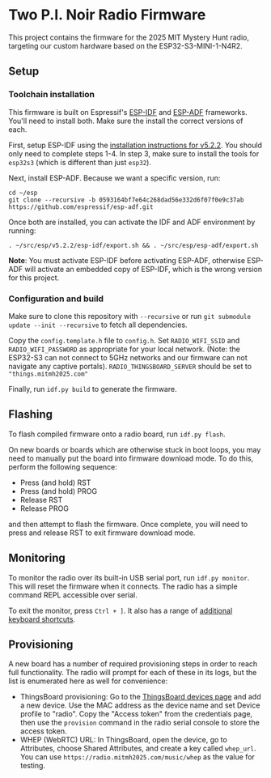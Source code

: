# Two P.I. Noir Radio Firmware

This project contains the firmware for the 2025 MIT Mystery Hunt radio,
targeting our custom hardware based on the ESP32-S3-MINI-1-N4R2.

## Setup

### Toolchain installation

This firmware is built on Espressif's [ESP-IDF][] and [ESP-ADF][] frameworks.
You'll need to install both. Make sure the install the correct versions of each.

First, setup ESP-IDF using the [installation instructions for v5.2.2][ESP-IDF
install]. You should only need to complete steps 1-4. In step 3, make sure to
install the tools for `esp32s3` (which is different than just `esp32`).

Next, install ESP-ADF. Because we want a specific version, run:

```
cd ~/esp
git clone --recursive -b 0593164bf7e64c268dad56e332d6f07f0e9c37ab https://github.com/espressif/esp-adf.git
```

Once both are installed, you can activate the IDF and ADF environment by
running:

```
. ~/src/esp/v5.2.2/esp-idf/export.sh && . ~/src/esp/esp-adf/export.sh
```

**Note**: You must activate ESP-IDF before activating ESP-ADF, otherwise ESP-ADF
will activate an embedded copy of ESP-IDF, which is the wrong version for this
project.

### Configuration and build

Make sure to clone this repository with `--recursive` or run `git submodule
update --init --recursive` to fetch all dependencies.

Copy the `config.template.h` file to `config.h`. Set `RADIO_WIFI_SSID` and
`RADIO_WIFI_PASSWORD` as appropriate for your local network. (Note: the ESP32-S3
can not connect to 5GHz networks and our firmware can not navigate any captive
portals). `RADIO_THINGSBOARD_SERVER` should be set to `"things.mitmh2025.com"`

Finally, run `idf.py build` to generate the firmware.

## Flashing

To flash compiled firmware onto a radio board, run `idf.py flash`.

On new boards or boards which are otherwise stuck in boot loops, you may need to
manually put the board into firmware download mode. To do this, perform the
following sequence:

* Press (and hold) RST
* Press (and hold) PROG
* Release RST
* Release PROG

and then attempt to flash the firmware. Once complete, you will need to press
and release RST to exit firmware download mode.

## Monitoring

To monitor the radio over its built-in USB serial port, run `idf.py monitor`.
This will reset the firmware when it connects. The radio has a simple command
REPL accessible over serial.

To exit the monitor, press `Ctrl + ]`. It also has a range of [additional
keyboard shortcuts][ESP-IDF monitor].

## Provisioning

A new board has a number of required provisioning steps in order to reach full
functionality. The radio will prompt for each of these in its logs, but the list
is enumerated here as well for convenience:

* ThingsBoard provisioning: Go to the [ThingsBoard devices page][] and add a new
  device. Use the MAC address as the device name and set Device profile to
  "radio". Copy the "Access token" from the credentials page, then use the
  `provision` command in the radio serial console to store the access token.
* WHEP (WebRTC) URL: In ThingsBoard, open the device, go to Attributes, choose
  Shared Attributes, and create a key called `whep_url`. You can use
  `https://radio.mitmh2025.com/music/whep` as the value for testing.

[ESP-IDF]: https://docs.espressif.com/projects/esp-idf/en/v5.2.2/esp32s3/index.html
[ESP-ADF]: https://docs.espressif.com/projects/esp-adf/en/latest/
[ESP-IDF install]: https://docs.espressif.com/projects/esp-idf/en/v5.2.2/esp32/get-started/linux-macos-setup.html
[ESP-IDF monitor]: https://docs.espressif.com/projects/esp-idf/en/stable/esp32/api-guides/tools/idf-monitor.html
[ThingsBoard devices page]: https://things.mitmh2025.com/entities/devices
